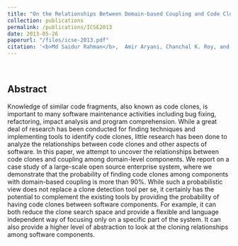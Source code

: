 ```yaml
---
title: "On the Relationships Between Domain-based Coupling and Code Clones: An Exploratory Study"
collection: publications
permalink: /publications/ICSE2013
date: 2013-05-26
paperurl: "/files/icse-2013.pdf"
citation: '<b>Md Saidur Rahman</b>,  Amir Aryani, Chanchal K. Roy, and Fabrizio Perin, &quot;On the Relationships Between Domain-based Coupling and Code Clones: An Exploratory Study&quot;, <i>IEEE/ACM 35th International conference on Software Engineering (<b>ICSE</b>)</i> (NIER Track). pp. 1265-1268, 2013.' 
---
```

<br> 

## Abstract
Knowledge of similar code fragments, also known as code clones, is important to many software maintenance activities including bug fixing, refactoring, impact analysis and program comprehension. While a great deal of research has been conducted for finding techniques and implementing tools to identify code clones, little research has been done to analyze the relationships between code clones and other aspects of software. In this paper, we attempt to uncover the relationships between code clones and coupling among domain-level components. We report on a case study of a large-scale open source enterprise system, where we demonstrate that the probability of finding code clones among components with domain-based coupling is more than 90%. While such a probabilistic view does not replace a clone detection tool per se, it certainly has the potential to complement the existing tools by providing the probability of having code clones between software components. For example, it can both reduce the clone search space and provide a flexible and language independent way of focusing only on a specific part of the system. It can also provide a higher level of abstraction to look at the cloning relationships among software components.